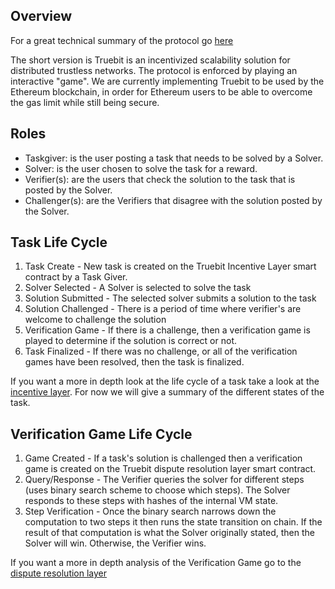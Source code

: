 ## Overview

For a great technical summary of the protocol go [here](https://medium.com/truebit/truebit-the-marketplace-for-verifiable-computation-f51d1726798f)

The short version is Truebit is an incentivized scalability solution for distributed trustless networks. The protocol is enforced by playing an interactive "game". We are currently implementing Truebit to be used by the Ethereum blockchain, in order for Ethereum users to be able to overcome the gas limit while still being secure.

## Roles
* Taskgiver: is the user posting a task that needs to be solved by a Solver. <br/>
* Solver: is the user chosen to solve the task for a reward.<br/>
* Verifier(s): are the users that check the solution to the task that is posted by the Solver.<br/>
* Challenger(s): are the Verifiers that disagree with the solution posted by the Solver. <br/>

## Task Life Cycle

1. Task Create - New task is created on the Truebit Incentive Layer smart contract by a Task Giver.
2. Solver Selected - A Solver is selected to solve the task
3. Solution Submitted - The selected solver submits a solution to the task
4. Solution Challenged - There is a period of time where verifier's are welcome to challenge the solution
5. Verification Game - If there is a challenge, then a verification game is played to determine if the solution is correct or not.
6. Task Finalized - If there was no challenge, or all of the verification games have been resolved, then the task is finalized.

If you want a more in depth look at the life cycle of a task take a look at the [incentive layer](https://github.com/TrueBitFoundation/Developer-Resources/blob/master/docs/IncentiveLayer.md). For now we will give a summary of the different states of the task. 

## Verification Game Life Cycle

1. Game Created - If a task's solution is challenged then a verification game is created on the Truebit dispute resolution layer smart contract.
2. Query/Response - The Verifier queries the solver for different steps (uses binary search scheme to choose which steps). The Solver responds to these steps with hashes of the internal VM state.
3. Step Verification - Once the binary search narrows down the computation to two steps it then runs the state transition on chain. If the result of that computation is what the Solver originally stated, then the Solver will win. Otherwise, the Verifier wins.

If you want a more in depth analysis of the Verification Game go to the [dispute resolution layer](https://github.com/TrueBitFoundation/Developer-Resources/blob/master/docs/DisputeResolutionLayer.md)